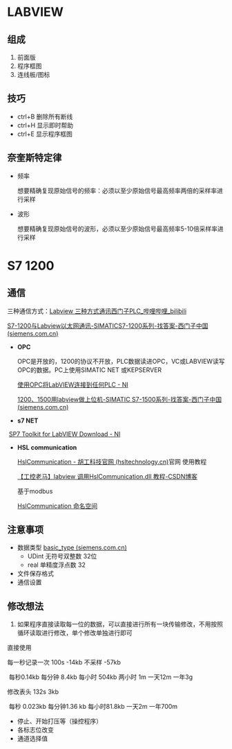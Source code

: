 # LABVIEW

## 组成

1. 前面版
2. 程序框图
3. 连线板/图标

##  技巧

- ctrl+B 删除所有断线
- ctrl+H 显示即时帮助
- ctrl+E 显示程序框图

## 奈奎斯特定律

- 频率

  想要精确复现原始信号的频率：必须以至少原始信号最高频率两倍的采样率进行采样


- 波形

  想要精确复现原始信号的波形，必须以至少原始信号最高频率5-10倍采样率进行采样


# S7 1200

## 通信



三种通信方式：[Labview 三种方式通讯西门子PLC_哔哩哔哩_bilibili](https://www.bilibili.com/video/BV1JP411F78R/?spm_id_from=333.788&vd_source=d3dafb5faaa2391d25c0cffb421d2fa0)

[S7-1200与Labview以太网通讯-SIMATICS7-1200系列-找答案-西门子中国 (siemens.com.cn)](https://www.ad.siemens.com.cn/service/answer/solved_181535_1072.html)

- **OPC**

  OPC是开放的，1200的协议不开放，PLC数据读进OPC，VC或LABVIEW读写OPC的数据。PC上使用SIMATIC NET 或KEPSERVER

  [使用OPC将LabVIEW连接到任何PLC - NI](https://knowledge.ni.com/KnowledgeArticleDetails?id=kA03q000000x0MPCAY&l=en-SG)

  [1200、1500用labview做上位机-SIMATIC S7-1500系列-找答案-西门子中国 (siemens.com.cn)](https://www.ad.siemens.com.cn/service/answer/solved_249360_1077.html)

- **s7 NET**

​	[SP7 Toolkit for LabVIEW Download - NI](https://www.ni.com/en/support/downloads/tools-network/download.sp7-toolkit-for-labview.html#379042)

- **HSL communication**

  [HslCommunication - 胡工科技官网 (hsltechnology.cn)](http://www.hsltechnology.cn/Doc/HslCommunication)官网 使用教程 

  [【工控老马】labview 调用HslCommunication.dll 教程-CSDN博客](https://blog.csdn.net/ksthen/article/details/122598903)

  基于modbus

  [HslCommunication 命名空间](http://api.hslcommunication.cn/html/c136d3de-eab7-9b0f-4bdf-d891297c8018.htm)



## 注意事项

- 数据类型 [basic_type (siemens.com.cn)](https://www.ad.siemens.com.cn/productportal/Prods/S7-1200_PLC_EASY_PLUS/07-Program/02-basic/01-Data_Type/01-basic.html)
  - UDint 无符号双整数 32位
  - real 单精度浮点数 32
- 文件保存格式 
- 通信设置

## 修改想法

1. 如果程序直接读取每一位的数据，可以直接进行所有一块传输修改，不用按照循环读取进行修改，单个修改单独进行即可



直接使用

每一秒记录一次 100s -14kb 不采样 -57kb

​	每秒0.14kb	每分钟 8.4kb	每小时 504kb 两小时 1m 一天12m 一年3g

修改表头 132s 3kb 

​	每秒 0.023kb	每分钟1.36 kb	每小时81.8kb  一天2m 一年700m 





- 停止、开始打压等（操控程序）
- 各标志位改变
- 通道选择值
